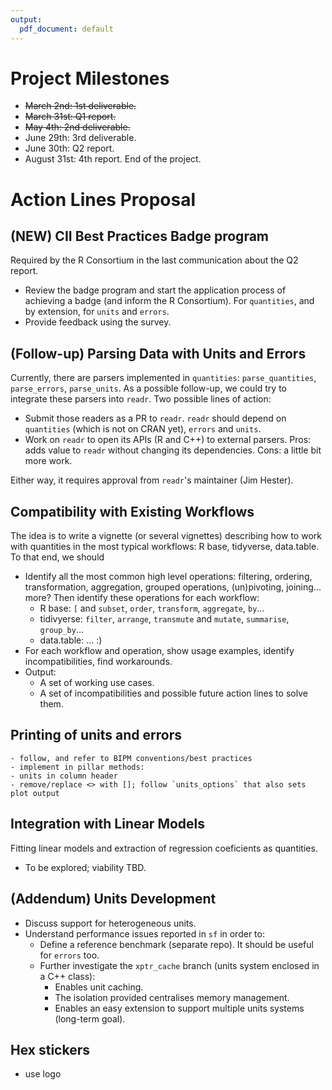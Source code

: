 ```yaml
---
output:
  pdf_document: default
---
```


# Project Milestones

- ~~March 2nd: 1st deliverable.~~
- ~~March 31st: Q1 report.~~
- ~~May 4th: 2nd deliverable.~~
- June 29th: 3rd deliverable.
- June 30th: Q2 report.
- August 31st: 4th report. End of the project.

# Action Lines Proposal

## (NEW) CII Best Practices Badge program

Required by the R Consortium in the last communication about the Q2 report.

- Review the badge program and start the application process of achieving a badge (and inform the R Consortium). For `quantities`, and by extension, for `units` and `errors`.
- Provide feedback using the survey.

## (Follow-up) Parsing Data with Units and Errors

Currently, there are parsers implemented in `quantities`: `parse_quantities`, `parse_errors`, `parse_units`. As a possible follow-up, we could try to integrate these parsers into `readr`. Two possible lines of action:

- Submit those readers as a PR to `readr`. `readr` should depend on `quantities` (which is not on CRAN yet), `errors` and `units`.
- Work on `readr` to open its APIs (R and C++) to external parsers. Pros: adds value to `readr` without changing its dependencies. Cons: a little bit more work.

Either way, it requires approval from `readr`'s maintainer (Jim Hester).

## Compatibility with Existing Workflows

The idea is to write a vignette (or several vignettes) describing how to work with quantities in the most typical workflows: R base, tidyverse, data.table. To that end, we should

- Identify all the most common high level operations: filtering, ordering, transformation, aggregation, grouped operations, (un)pivoting, joining... more? Then identify these operations for each workflow:
    - R base: `[` and `subset`, `order`, `transform`, `aggregate`, `by`...
    - tidivyerse: `filter`, `arrange`, `transmute` and `mutate`, `summarise`, `group_by`...
    - data.table: ... :)
- For each workflow and operation, show usage examples, identify incompatibilities, find workarounds.
- Output:
    - A set of working use cases.
    - A set of incompatibilities and possible future action lines to solve them.

## Printing of units and errors

    - follow, and refer to BIPM conventions/best practices
	- implement in pillar methods:
	- units in column header
	- remove/replace <> with []; follow `units_options` that also sets plot output

## Integration with Linear Models

Fitting linear models and extraction of regression coeficients as quantities.
  
  - To be explored; viability TBD.

## (Addendum) Units Development

- Discuss support for heterogeneous units.
- Understand performance issues reported in `sf` in order to:
    - Define a reference benchmark (separate repo). It should be useful for `errors` too.
    - Further investigate the `xptr_cache` branch (units system enclosed in a C++ class):
        - Enables unit caching.
        - The isolation provided centralises memory management.
        - Enables an easy extension to support multiple units systems (long-term goal).

## Hex stickers

- use logo
